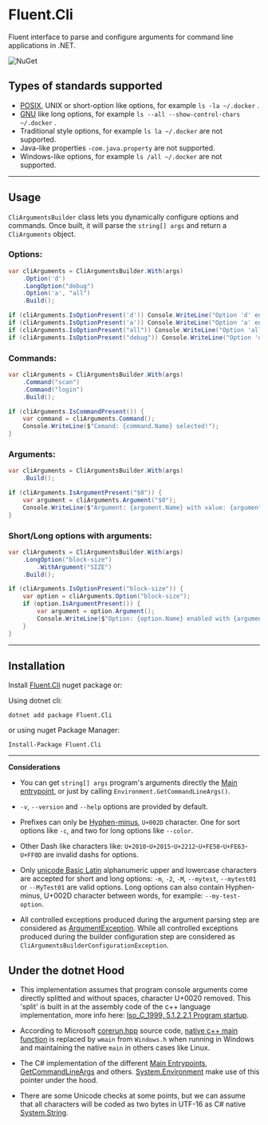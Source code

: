 # Fluent.Cli

Fluent interface to parse and configure arguments for command line applications in .NET.

![NuGet](https://img.shields.io/nuget/v/Fluent.Cli.svg)

## Types of standards supported

* [POSIX](https://pubs.opengroup.org/onlinepubs/9699919799/basedefs/V1_chap12.html), UNIX  or  short-option like options, for example `ls -la ~/.docker` .
* [GNU](https://www.gnu.org/software/libc/manual/html_node/Argument-Syntax.html) like long options, for example `ls --all --show-control-chars ~/.docker` .
* Traditional style options, for example `ls la ~/.docker` are not supported.
* Java-like properties `-com.java.property` are not supported.
* Windows-like options, for example `ls /all ~/.docker` are not supported.

---

## Usage
`CliArgumentsBuilder` class lets you dynamically configure options and commands. Once built, it will parse the `string[] args` and return a `CliArguments` object.


### Options:
```c#
var cliArguments = CliArgumentsBuilder.With(args)
    .Option('d')
    .LongOption("debug")
    .Option('a', "all")
    .Build();

if (cliArguments.IsOptionPresent('d')) Console.WriteLine("Option 'd' enabled!");
if (cliArguments.IsOptionPresent('a')) Console.WriteLine("Option 'a' enabled!");
if (cliArguments.IsOptionPresent("all")) Console.WriteLine("Option 'all' enabled!");
if (cliArguments.IsOptionPresent("debug")) Console.WriteLine("Option 'debug' enabled!");

```
### Commands:

```c#
var cliArguments = CliArgumentsBuilder.With(args)
    .Command("scan")
    .Command("login")
    .Build();

if (cliArguments.IsCommandPresent()) {
    var command = cliArguments.Command();
    Console.WriteLine($"Comand: {command.Name} selected!");
}
```
### Arguments:
```c#
var cliArguments = CliArgumentsBuilder.With(args)
    .Build();

if (cliArguments.IsArgumentPresent("$0")) {
    var argument = cliArguments.Argument("$0");
    Console.WriteLine($"Argument: {argument.Name} with value: {argument.Value}")
}
```
### Short/Long options with arguments:
```c#
var cliArguments = CliArgumentsBuilder.With(args)
    .LongOption("block-size")
        .WithArgument("SIZE")
    .Build();

if (cliArguments.IsOptionPresent("block-size")) {
    var option = cliArguments.Option("block-size");
    if (option.IsArgumentPresent()) {
        var argument = option.Argument();
        Console.WriteLine($"Option: {option.Name} enabled with {argument.Name} value: {argument.Value}");
    }
}
```

---

## Installation

Install [Fluent.Cli](https://www.nuget.org/packages/Fluent.Cli/) nuget package or:

Using dotnet cli:

```
dotnet add package Fluent.Cli
```

or using nuget Package Manager:

```
Install-Package Fluent.Cli
```

---

**Considerations**

* You can get `string[] args` program's arguments directly the [Main entrypoint](https://docs.microsoft.com/en-us/dotnet/csharp/fundamentals/program-structure/main-command-line#:~:text=The%20Main%20method%20is%20the,point%20in%20a%20C%23%20program.), or just by calling `Environment.GetCommandLineArgs()`.

* `-v`, `--version` and `--help` options are provided by default.

* Prefixes can only be [Hyphen-minus](https://en.wikipedia.org/wiki/Hyphen-minus), `U+002D` character. One for sort options like `-c`, and two for long options like `--color`.

* Other Dash like characters like: `U+2010`-`U+2015`-`U+2212`-`U+FE58`-`U+FE63`-`U+FF0D` are invalid dashs for options.

* Only [unicode Basic Latin](https://en.wikipedia.org/wiki/Basic_Latin_(Unicode_block)) alphanumeric upper and lowercase characters are accepted for short and long options: `-m`, `-2`, `-M`, `--mytest`, `--mytest01` or `--MyTest01` are valid options. Long options can also contain Hyphen-minus, U+002D character between words, for example: `--my-test-option`.

* All controlled exceptions produced during the argument parsing step are considered as [ArgumentException](https://docs.microsoft.com/es-mx/dotnet/api/system.argumentexception?view=net-6.0). While all controlled exceptions produced during the builder configuration step are considered as `CliArgumentsBuilderConfigurationException`.

## Under the dotnet Hood

* This implementation assumes that program console arguments come directly splitted and without spaces, character U+0020 removed. This 'split' is built in at the assembly code of the  c++ language implementation, more info here: [Iso_C_1999, 5.1.2.2.1 Program startup](https://www.dii.uchile.cl/~daespino/files/Iso_C_1999_definition.pdf).

* According to Microsoft [corerun.hpp](https://github.com/dotnet/runtime/blob/994d390c7cdc1f91b2b37235cf68605ead5d7c44/src/coreclr/hosts/corerun/corerun.hpp) source code, [native c++ main function](https://en.cppreference.com/w/cpp/language/main_function) is replaced by `wmain` from `Windows.h` when running in Windows and maintaining the native `main` in others cases like Linux.

*  The C# implementation of the different [Main Entrypoints](https://docs.microsoft.com/en-us/dotnet/csharp/fundamentals/program-structure/main-command-line#:~:text=The%20Main%20method%20is%20the,point%20in%20a%20C%23%20program.), [GetCommandLineArgs](https://source.dot.net/System.Private.CoreLib/R/84c2c7cb5c89246f.html) and others. 
[System.Environment](https://source.dot.net/#System.Private.CoreLib/src/System/Environment.CoreCLR.cs,84c2c7cb5c89246f,references) make use of this pointer under the hood. 

* There are some Unicode checks at some points, but we can assume that all characters will be coded as two bytes in UTF-16 as C# native [System.String](https://docs.microsoft.com/en-US/dotnet/api/system.string?view=net-6.0).

